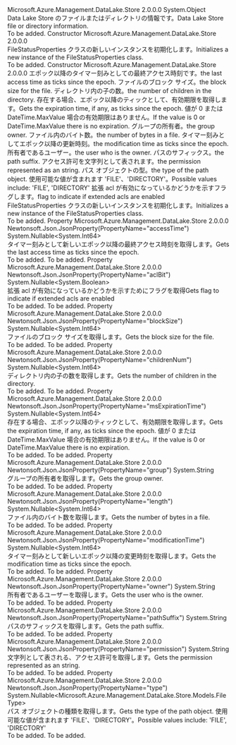 <Type Name="FileStatusProperties" FullName="Microsoft.Azure.Management.DataLake.Store.Models.FileStatusProperties">
  <TypeSignature Language="C#" Value="public class FileStatusProperties" />
  <TypeSignature Language="ILAsm" Value=".class public auto ansi beforefieldinit FileStatusProperties extends System.Object" />
  <TypeSignature Language="DocId" Value="T:Microsoft.Azure.Management.DataLake.Store.Models.FileStatusProperties" />
  <TypeSignature Language="VB.NET" Value="Public Class FileStatusProperties" />
  <TypeSignature Language="F#" Value="type FileStatusProperties = class" />
  <AssemblyInfo>
    <AssemblyName>Microsoft.Azure.Management.DataLake.Store</AssemblyName>
    <AssemblyVersion>2.0.0.0</AssemblyVersion>
  </AssemblyInfo>
  <Base>
    <BaseTypeName>System.Object</BaseTypeName>
  </Base>
  <Interfaces />
  <Docs>
    <summary>
            <span data-ttu-id="0d587-101">Data Lake Store のファイルまたはディレクトリの情報です。</span><span class="sxs-lookup"><span data-stu-id="0d587-101">Data Lake Store file or directory information.</span></span>
            </summary>
    <remarks>To be added.</remarks>
  </Docs>
  <Members>
    <Member MemberName=".ctor">
      <MemberSignature Language="C#" Value="public FileStatusProperties ();" />
      <MemberSignature Language="ILAsm" Value=".method public hidebysig specialname rtspecialname instance void .ctor() cil managed" />
      <MemberSignature Language="DocId" Value="M:Microsoft.Azure.Management.DataLake.Store.Models.FileStatusProperties.#ctor" />
      <MemberSignature Language="VB.NET" Value="Public Sub New ()" />
      <MemberType>Constructor</MemberType>
      <AssemblyInfo>
        <AssemblyName>Microsoft.Azure.Management.DataLake.Store</AssemblyName>
        <AssemblyVersion>2.0.0.0</AssemblyVersion>
      </AssemblyInfo>
      <Parameters />
      <Docs>
        <summary>
            <span data-ttu-id="0d587-102">FileStatusProperties クラスの新しいインスタンスを初期化します。</span><span class="sxs-lookup"><span data-stu-id="0d587-102">Initializes a new instance of the FileStatusProperties class.</span></span>
            </summary>
        <remarks>To be added.</remarks>
      </Docs>
    </Member>
    <Member MemberName=".ctor">
      <MemberSignature Language="C#" Value="public FileStatusProperties (Nullable&lt;long&gt; accessTime = null, Nullable&lt;long&gt; blockSize = null, Nullable&lt;long&gt; childrenNum = null, Nullable&lt;long&gt; expirationTime = null, string group = null, Nullable&lt;long&gt; length = null, Nullable&lt;long&gt; modificationTime = null, string owner = null, string pathSuffix = null, string permission = null, Nullable&lt;Microsoft.Azure.Management.DataLake.Store.Models.FileType&gt; type = null, Nullable&lt;bool&gt; aclBit = null);" />
      <MemberSignature Language="ILAsm" Value=".method public hidebysig specialname rtspecialname instance void .ctor(valuetype System.Nullable`1&lt;int64&gt; accessTime, valuetype System.Nullable`1&lt;int64&gt; blockSize, valuetype System.Nullable`1&lt;int64&gt; childrenNum, valuetype System.Nullable`1&lt;int64&gt; expirationTime, string group, valuetype System.Nullable`1&lt;int64&gt; length, valuetype System.Nullable`1&lt;int64&gt; modificationTime, string owner, string pathSuffix, string permission, valuetype System.Nullable`1&lt;valuetype Microsoft.Azure.Management.DataLake.Store.Models.FileType&gt; type, valuetype System.Nullable`1&lt;bool&gt; aclBit) cil managed" />
      <MemberSignature Language="DocId" Value="M:Microsoft.Azure.Management.DataLake.Store.Models.FileStatusProperties.#ctor(System.Nullable{System.Int64},System.Nullable{System.Int64},System.Nullable{System.Int64},System.Nullable{System.Int64},System.String,System.Nullable{System.Int64},System.Nullable{System.Int64},System.String,System.String,System.String,System.Nullable{Microsoft.Azure.Management.DataLake.Store.Models.FileType},System.Nullable{System.Boolean})" />
      <MemberSignature Language="VB.NET" Value="Public Sub New (Optional accessTime As Nullable(Of Long) = null, Optional blockSize As Nullable(Of Long) = null, Optional childrenNum As Nullable(Of Long) = null, Optional expirationTime As Nullable(Of Long) = null, Optional group As String = null, Optional length As Nullable(Of Long) = null, Optional modificationTime As Nullable(Of Long) = null, Optional owner As String = null, Optional pathSuffix As String = null, Optional permission As String = null, Optional type As Nullable(Of FileType) = null, Optional aclBit As Nullable(Of Boolean) = null)" />
      <MemberSignature Language="F#" Value="new Microsoft.Azure.Management.DataLake.Store.Models.FileStatusProperties : Nullable&lt;int64&gt; * Nullable&lt;int64&gt; * Nullable&lt;int64&gt; * Nullable&lt;int64&gt; * string * Nullable&lt;int64&gt; * Nullable&lt;int64&gt; * string * string * string * Nullable&lt;Microsoft.Azure.Management.DataLake.Store.Models.FileType&gt; * Nullable&lt;bool&gt; -&gt; Microsoft.Azure.Management.DataLake.Store.Models.FileStatusProperties" Usage="new Microsoft.Azure.Management.DataLake.Store.Models.FileStatusProperties (accessTime, blockSize, childrenNum, expirationTime, group, length, modificationTime, owner, pathSuffix, permission, type, aclBit)" />
      <MemberType>Constructor</MemberType>
      <AssemblyInfo>
        <AssemblyName>Microsoft.Azure.Management.DataLake.Store</AssemblyName>
        <AssemblyVersion>2.0.0.0</AssemblyVersion>
      </AssemblyInfo>
      <Parameters>
        <Parameter Name="accessTime" Type="System.Nullable&lt;System.Int64&gt;" />
        <Parameter Name="blockSize" Type="System.Nullable&lt;System.Int64&gt;" />
        <Parameter Name="childrenNum" Type="System.Nullable&lt;System.Int64&gt;" />
        <Parameter Name="expirationTime" Type="System.Nullable&lt;System.Int64&gt;" />
        <Parameter Name="group" Type="System.String" />
        <Parameter Name="length" Type="System.Nullable&lt;System.Int64&gt;" />
        <Parameter Name="modificationTime" Type="System.Nullable&lt;System.Int64&gt;" />
        <Parameter Name="owner" Type="System.String" />
        <Parameter Name="pathSuffix" Type="System.String" />
        <Parameter Name="permission" Type="System.String" />
        <Parameter Name="type" Type="System.Nullable&lt;Microsoft.Azure.Management.DataLake.Store.Models.FileType&gt;" />
        <Parameter Name="aclBit" Type="System.Nullable&lt;System.Boolean&gt;" />
      </Parameters>
      <Docs>
        <param name="accessTime"><span data-ttu-id="0d587-103">エポック以降のタイマー刻みとしての最終アクセス時刻です。</span><span class="sxs-lookup"><span data-stu-id="0d587-103">the last access time as ticks since the epoch.</span></span></param>
        <param name="blockSize"><span data-ttu-id="0d587-104">ファイルのブロック サイズ。</span><span class="sxs-lookup"><span data-stu-id="0d587-104">the block size for the file.</span></span></param>
        <param name="childrenNum"><span data-ttu-id="0d587-105">ディレクトリ内の子の数。</span><span class="sxs-lookup"><span data-stu-id="0d587-105">the number of children in the directory.</span></span></param>
        <param name="expirationTime"><span data-ttu-id="0d587-106">存在する場合、エポック以降のティックとして、有効期限を取得します。</span><span class="sxs-lookup"><span data-stu-id="0d587-106">Gets the expiration time, if any, as ticks since the epoch.</span></span> <span data-ttu-id="0d587-107">値が 0 または DateTime.MaxValue 場合の有効期限はありません。</span><span class="sxs-lookup"><span data-stu-id="0d587-107">If the value is 0 or DateTime.MaxValue there is no expiration.</span></span></param>
        <param name="group"><span data-ttu-id="0d587-108">グループの所有者。</span><span class="sxs-lookup"><span data-stu-id="0d587-108">the group owner.</span></span></param>
        <param name="length"><span data-ttu-id="0d587-109">ファイル内のバイト数。</span><span class="sxs-lookup"><span data-stu-id="0d587-109">the number of bytes in a file.</span></span></param>
        <param name="modificationTime"><span data-ttu-id="0d587-110">タイマー刻みとしてエポック以降の更新時刻。</span><span class="sxs-lookup"><span data-stu-id="0d587-110">the modification time as ticks since the epoch.</span></span></param>
        <param name="owner"><span data-ttu-id="0d587-111">所有者であるユーザー。</span><span class="sxs-lookup"><span data-stu-id="0d587-111">the user who is the owner.</span></span></param>
        <param name="pathSuffix"><span data-ttu-id="0d587-112">パスのサフィックス。</span><span class="sxs-lookup"><span data-stu-id="0d587-112">the path suffix.</span></span></param>
        <param name="permission"><span data-ttu-id="0d587-113">アクセス許可を文字列として表されます。</span><span class="sxs-lookup"><span data-stu-id="0d587-113">the permission represented as an string.</span></span></param>
        <param name="type"><span data-ttu-id="0d587-114">パス オブジェクトの型。</span><span class="sxs-lookup"><span data-stu-id="0d587-114">the type of the path object.</span></span> <span data-ttu-id="0d587-115">使用可能な値が含まれます 'FILE'、'DIRECTORY'。</span><span class="sxs-lookup"><span data-stu-id="0d587-115">Possible values include: 'FILE', 'DIRECTORY'</span></span></param>
        <param name="aclBit"><span data-ttu-id="0d587-116">拡張 acl が有効になっているかどうかを示すフラグします。</span><span class="sxs-lookup"><span data-stu-id="0d587-116">flag to indicate if extended acls are enabled</span></span>
            </param>
        <summary>
            <span data-ttu-id="0d587-117">FileStatusProperties クラスの新しいインスタンスを初期化します。</span><span class="sxs-lookup"><span data-stu-id="0d587-117">Initializes a new instance of the FileStatusProperties class.</span></span>
            </summary>
        <remarks>To be added.</remarks>
      </Docs>
    </Member>
    <Member MemberName="AccessTime">
      <MemberSignature Language="C#" Value="public Nullable&lt;long&gt; AccessTime { get; }" />
      <MemberSignature Language="ILAsm" Value=".property instance valuetype System.Nullable`1&lt;int64&gt; AccessTime" />
      <MemberSignature Language="DocId" Value="P:Microsoft.Azure.Management.DataLake.Store.Models.FileStatusProperties.AccessTime" />
      <MemberSignature Language="VB.NET" Value="Public ReadOnly Property AccessTime As Nullable(Of Long)" />
      <MemberSignature Language="F#" Value="member this.AccessTime : Nullable&lt;int64&gt;" Usage="Microsoft.Azure.Management.DataLake.Store.Models.FileStatusProperties.AccessTime" />
      <MemberType>Property</MemberType>
      <AssemblyInfo>
        <AssemblyName>Microsoft.Azure.Management.DataLake.Store</AssemblyName>
        <AssemblyVersion>2.0.0.0</AssemblyVersion>
      </AssemblyInfo>
      <Attributes>
        <Attribute>
          <AttributeName>Newtonsoft.Json.JsonProperty(PropertyName="accessTime")</AttributeName>
        </Attribute>
      </Attributes>
      <ReturnValue>
        <ReturnType>System.Nullable&lt;System.Int64&gt;</ReturnType>
      </ReturnValue>
      <Docs>
        <summary>
            <span data-ttu-id="0d587-118">タイマー刻みとして新しいエポック以降の最終アクセス時刻を取得します。</span><span class="sxs-lookup"><span data-stu-id="0d587-118">Gets the last access time as ticks since the epoch.</span></span>
            </summary>
        <value>To be added.</value>
        <remarks>To be added.</remarks>
      </Docs>
    </Member>
    <Member MemberName="AclBit">
      <MemberSignature Language="C#" Value="public Nullable&lt;bool&gt; AclBit { get; }" />
      <MemberSignature Language="ILAsm" Value=".property instance valuetype System.Nullable`1&lt;bool&gt; AclBit" />
      <MemberSignature Language="DocId" Value="P:Microsoft.Azure.Management.DataLake.Store.Models.FileStatusProperties.AclBit" />
      <MemberSignature Language="VB.NET" Value="Public ReadOnly Property AclBit As Nullable(Of Boolean)" />
      <MemberSignature Language="F#" Value="member this.AclBit : Nullable&lt;bool&gt;" Usage="Microsoft.Azure.Management.DataLake.Store.Models.FileStatusProperties.AclBit" />
      <MemberType>Property</MemberType>
      <AssemblyInfo>
        <AssemblyName>Microsoft.Azure.Management.DataLake.Store</AssemblyName>
        <AssemblyVersion>2.0.0.0</AssemblyVersion>
      </AssemblyInfo>
      <Attributes>
        <Attribute>
          <AttributeName>Newtonsoft.Json.JsonProperty(PropertyName="aclBit")</AttributeName>
        </Attribute>
      </Attributes>
      <ReturnValue>
        <ReturnType>System.Nullable&lt;System.Boolean&gt;</ReturnType>
      </ReturnValue>
      <Docs>
        <summary>
            <span data-ttu-id="0d587-119">拡張 acl が有効になっているかどうかを示すためにフラグを取得</span><span class="sxs-lookup"><span data-stu-id="0d587-119">Gets flag to indicate if extended acls are enabled</span></span>
            </summary>
        <value>To be added.</value>
        <remarks>To be added.</remarks>
      </Docs>
    </Member>
    <Member MemberName="BlockSize">
      <MemberSignature Language="C#" Value="public Nullable&lt;long&gt; BlockSize { get; }" />
      <MemberSignature Language="ILAsm" Value=".property instance valuetype System.Nullable`1&lt;int64&gt; BlockSize" />
      <MemberSignature Language="DocId" Value="P:Microsoft.Azure.Management.DataLake.Store.Models.FileStatusProperties.BlockSize" />
      <MemberSignature Language="VB.NET" Value="Public ReadOnly Property BlockSize As Nullable(Of Long)" />
      <MemberSignature Language="F#" Value="member this.BlockSize : Nullable&lt;int64&gt;" Usage="Microsoft.Azure.Management.DataLake.Store.Models.FileStatusProperties.BlockSize" />
      <MemberType>Property</MemberType>
      <AssemblyInfo>
        <AssemblyName>Microsoft.Azure.Management.DataLake.Store</AssemblyName>
        <AssemblyVersion>2.0.0.0</AssemblyVersion>
      </AssemblyInfo>
      <Attributes>
        <Attribute>
          <AttributeName>Newtonsoft.Json.JsonProperty(PropertyName="blockSize")</AttributeName>
        </Attribute>
      </Attributes>
      <ReturnValue>
        <ReturnType>System.Nullable&lt;System.Int64&gt;</ReturnType>
      </ReturnValue>
      <Docs>
        <summary>
            <span data-ttu-id="0d587-120">ファイルのブロック サイズを取得します。</span><span class="sxs-lookup"><span data-stu-id="0d587-120">Gets the block size for the file.</span></span>
            </summary>
        <value>To be added.</value>
        <remarks>To be added.</remarks>
      </Docs>
    </Member>
    <Member MemberName="ChildrenNum">
      <MemberSignature Language="C#" Value="public Nullable&lt;long&gt; ChildrenNum { get; }" />
      <MemberSignature Language="ILAsm" Value=".property instance valuetype System.Nullable`1&lt;int64&gt; ChildrenNum" />
      <MemberSignature Language="DocId" Value="P:Microsoft.Azure.Management.DataLake.Store.Models.FileStatusProperties.ChildrenNum" />
      <MemberSignature Language="VB.NET" Value="Public ReadOnly Property ChildrenNum As Nullable(Of Long)" />
      <MemberSignature Language="F#" Value="member this.ChildrenNum : Nullable&lt;int64&gt;" Usage="Microsoft.Azure.Management.DataLake.Store.Models.FileStatusProperties.ChildrenNum" />
      <MemberType>Property</MemberType>
      <AssemblyInfo>
        <AssemblyName>Microsoft.Azure.Management.DataLake.Store</AssemblyName>
        <AssemblyVersion>2.0.0.0</AssemblyVersion>
      </AssemblyInfo>
      <Attributes>
        <Attribute>
          <AttributeName>Newtonsoft.Json.JsonProperty(PropertyName="childrenNum")</AttributeName>
        </Attribute>
      </Attributes>
      <ReturnValue>
        <ReturnType>System.Nullable&lt;System.Int64&gt;</ReturnType>
      </ReturnValue>
      <Docs>
        <summary>
            <span data-ttu-id="0d587-121">ディレクトリ内の子の数を取得します。</span><span class="sxs-lookup"><span data-stu-id="0d587-121">Gets the number of children in the directory.</span></span>
            </summary>
        <value>To be added.</value>
        <remarks>To be added.</remarks>
      </Docs>
    </Member>
    <Member MemberName="ExpirationTime">
      <MemberSignature Language="C#" Value="public Nullable&lt;long&gt; ExpirationTime { get; }" />
      <MemberSignature Language="ILAsm" Value=".property instance valuetype System.Nullable`1&lt;int64&gt; ExpirationTime" />
      <MemberSignature Language="DocId" Value="P:Microsoft.Azure.Management.DataLake.Store.Models.FileStatusProperties.ExpirationTime" />
      <MemberSignature Language="VB.NET" Value="Public ReadOnly Property ExpirationTime As Nullable(Of Long)" />
      <MemberSignature Language="F#" Value="member this.ExpirationTime : Nullable&lt;int64&gt;" Usage="Microsoft.Azure.Management.DataLake.Store.Models.FileStatusProperties.ExpirationTime" />
      <MemberType>Property</MemberType>
      <AssemblyInfo>
        <AssemblyName>Microsoft.Azure.Management.DataLake.Store</AssemblyName>
        <AssemblyVersion>2.0.0.0</AssemblyVersion>
      </AssemblyInfo>
      <Attributes>
        <Attribute>
          <AttributeName>Newtonsoft.Json.JsonProperty(PropertyName="msExpirationTime")</AttributeName>
        </Attribute>
      </Attributes>
      <ReturnValue>
        <ReturnType>System.Nullable&lt;System.Int64&gt;</ReturnType>
      </ReturnValue>
      <Docs>
        <summary>
            <span data-ttu-id="0d587-122">存在する場合、エポック以降のティックとして、有効期限を取得します。</span><span class="sxs-lookup"><span data-stu-id="0d587-122">Gets the expiration time, if any, as ticks since the epoch.</span></span> <span data-ttu-id="0d587-123">値が 0 または DateTime.MaxValue 場合の有効期限はありません。</span><span class="sxs-lookup"><span data-stu-id="0d587-123">If the value is 0 or DateTime.MaxValue there is no expiration.</span></span>
            </summary>
        <value>To be added.</value>
        <remarks>To be added.</remarks>
      </Docs>
    </Member>
    <Member MemberName="Group">
      <MemberSignature Language="C#" Value="public string Group { get; }" />
      <MemberSignature Language="ILAsm" Value=".property instance string Group" />
      <MemberSignature Language="DocId" Value="P:Microsoft.Azure.Management.DataLake.Store.Models.FileStatusProperties.Group" />
      <MemberSignature Language="VB.NET" Value="Public ReadOnly Property Group As String" />
      <MemberSignature Language="F#" Value="member this.Group : string" Usage="Microsoft.Azure.Management.DataLake.Store.Models.FileStatusProperties.Group" />
      <MemberType>Property</MemberType>
      <AssemblyInfo>
        <AssemblyName>Microsoft.Azure.Management.DataLake.Store</AssemblyName>
        <AssemblyVersion>2.0.0.0</AssemblyVersion>
      </AssemblyInfo>
      <Attributes>
        <Attribute>
          <AttributeName>Newtonsoft.Json.JsonProperty(PropertyName="group")</AttributeName>
        </Attribute>
      </Attributes>
      <ReturnValue>
        <ReturnType>System.String</ReturnType>
      </ReturnValue>
      <Docs>
        <summary>
            <span data-ttu-id="0d587-124">グループの所有者を取得します。</span><span class="sxs-lookup"><span data-stu-id="0d587-124">Gets the group owner.</span></span>
            </summary>
        <value>To be added.</value>
        <remarks>To be added.</remarks>
      </Docs>
    </Member>
    <Member MemberName="Length">
      <MemberSignature Language="C#" Value="public Nullable&lt;long&gt; Length { get; }" />
      <MemberSignature Language="ILAsm" Value=".property instance valuetype System.Nullable`1&lt;int64&gt; Length" />
      <MemberSignature Language="DocId" Value="P:Microsoft.Azure.Management.DataLake.Store.Models.FileStatusProperties.Length" />
      <MemberSignature Language="VB.NET" Value="Public ReadOnly Property Length As Nullable(Of Long)" />
      <MemberSignature Language="F#" Value="member this.Length : Nullable&lt;int64&gt;" Usage="Microsoft.Azure.Management.DataLake.Store.Models.FileStatusProperties.Length" />
      <MemberType>Property</MemberType>
      <AssemblyInfo>
        <AssemblyName>Microsoft.Azure.Management.DataLake.Store</AssemblyName>
        <AssemblyVersion>2.0.0.0</AssemblyVersion>
      </AssemblyInfo>
      <Attributes>
        <Attribute>
          <AttributeName>Newtonsoft.Json.JsonProperty(PropertyName="length")</AttributeName>
        </Attribute>
      </Attributes>
      <ReturnValue>
        <ReturnType>System.Nullable&lt;System.Int64&gt;</ReturnType>
      </ReturnValue>
      <Docs>
        <summary>
            <span data-ttu-id="0d587-125">ファイル内のバイト数を取得します。</span><span class="sxs-lookup"><span data-stu-id="0d587-125">Gets the number of bytes in a file.</span></span>
            </summary>
        <value>To be added.</value>
        <remarks>To be added.</remarks>
      </Docs>
    </Member>
    <Member MemberName="ModificationTime">
      <MemberSignature Language="C#" Value="public Nullable&lt;long&gt; ModificationTime { get; }" />
      <MemberSignature Language="ILAsm" Value=".property instance valuetype System.Nullable`1&lt;int64&gt; ModificationTime" />
      <MemberSignature Language="DocId" Value="P:Microsoft.Azure.Management.DataLake.Store.Models.FileStatusProperties.ModificationTime" />
      <MemberSignature Language="VB.NET" Value="Public ReadOnly Property ModificationTime As Nullable(Of Long)" />
      <MemberSignature Language="F#" Value="member this.ModificationTime : Nullable&lt;int64&gt;" Usage="Microsoft.Azure.Management.DataLake.Store.Models.FileStatusProperties.ModificationTime" />
      <MemberType>Property</MemberType>
      <AssemblyInfo>
        <AssemblyName>Microsoft.Azure.Management.DataLake.Store</AssemblyName>
        <AssemblyVersion>2.0.0.0</AssemblyVersion>
      </AssemblyInfo>
      <Attributes>
        <Attribute>
          <AttributeName>Newtonsoft.Json.JsonProperty(PropertyName="modificationTime")</AttributeName>
        </Attribute>
      </Attributes>
      <ReturnValue>
        <ReturnType>System.Nullable&lt;System.Int64&gt;</ReturnType>
      </ReturnValue>
      <Docs>
        <summary>
            <span data-ttu-id="0d587-126">タイマー刻みとして新しいエポック以降の変更時刻を取得します。</span><span class="sxs-lookup"><span data-stu-id="0d587-126">Gets the modification time as ticks since the epoch.</span></span>
            </summary>
        <value>To be added.</value>
        <remarks>To be added.</remarks>
      </Docs>
    </Member>
    <Member MemberName="Owner">
      <MemberSignature Language="C#" Value="public string Owner { get; }" />
      <MemberSignature Language="ILAsm" Value=".property instance string Owner" />
      <MemberSignature Language="DocId" Value="P:Microsoft.Azure.Management.DataLake.Store.Models.FileStatusProperties.Owner" />
      <MemberSignature Language="VB.NET" Value="Public ReadOnly Property Owner As String" />
      <MemberSignature Language="F#" Value="member this.Owner : string" Usage="Microsoft.Azure.Management.DataLake.Store.Models.FileStatusProperties.Owner" />
      <MemberType>Property</MemberType>
      <AssemblyInfo>
        <AssemblyName>Microsoft.Azure.Management.DataLake.Store</AssemblyName>
        <AssemblyVersion>2.0.0.0</AssemblyVersion>
      </AssemblyInfo>
      <Attributes>
        <Attribute>
          <AttributeName>Newtonsoft.Json.JsonProperty(PropertyName="owner")</AttributeName>
        </Attribute>
      </Attributes>
      <ReturnValue>
        <ReturnType>System.String</ReturnType>
      </ReturnValue>
      <Docs>
        <summary>
            <span data-ttu-id="0d587-127">所有者であるユーザーを取得します。</span><span class="sxs-lookup"><span data-stu-id="0d587-127">Gets the user who is the owner.</span></span>
            </summary>
        <value>To be added.</value>
        <remarks>To be added.</remarks>
      </Docs>
    </Member>
    <Member MemberName="PathSuffix">
      <MemberSignature Language="C#" Value="public string PathSuffix { get; }" />
      <MemberSignature Language="ILAsm" Value=".property instance string PathSuffix" />
      <MemberSignature Language="DocId" Value="P:Microsoft.Azure.Management.DataLake.Store.Models.FileStatusProperties.PathSuffix" />
      <MemberSignature Language="VB.NET" Value="Public ReadOnly Property PathSuffix As String" />
      <MemberSignature Language="F#" Value="member this.PathSuffix : string" Usage="Microsoft.Azure.Management.DataLake.Store.Models.FileStatusProperties.PathSuffix" />
      <MemberType>Property</MemberType>
      <AssemblyInfo>
        <AssemblyName>Microsoft.Azure.Management.DataLake.Store</AssemblyName>
        <AssemblyVersion>2.0.0.0</AssemblyVersion>
      </AssemblyInfo>
      <Attributes>
        <Attribute>
          <AttributeName>Newtonsoft.Json.JsonProperty(PropertyName="pathSuffix")</AttributeName>
        </Attribute>
      </Attributes>
      <ReturnValue>
        <ReturnType>System.String</ReturnType>
      </ReturnValue>
      <Docs>
        <summary>
            <span data-ttu-id="0d587-128">パスのサフィックスを取得します。</span><span class="sxs-lookup"><span data-stu-id="0d587-128">Gets the path suffix.</span></span>
            </summary>
        <value>To be added.</value>
        <remarks>To be added.</remarks>
      </Docs>
    </Member>
    <Member MemberName="Permission">
      <MemberSignature Language="C#" Value="public string Permission { get; }" />
      <MemberSignature Language="ILAsm" Value=".property instance string Permission" />
      <MemberSignature Language="DocId" Value="P:Microsoft.Azure.Management.DataLake.Store.Models.FileStatusProperties.Permission" />
      <MemberSignature Language="VB.NET" Value="Public ReadOnly Property Permission As String" />
      <MemberSignature Language="F#" Value="member this.Permission : string" Usage="Microsoft.Azure.Management.DataLake.Store.Models.FileStatusProperties.Permission" />
      <MemberType>Property</MemberType>
      <AssemblyInfo>
        <AssemblyName>Microsoft.Azure.Management.DataLake.Store</AssemblyName>
        <AssemblyVersion>2.0.0.0</AssemblyVersion>
      </AssemblyInfo>
      <Attributes>
        <Attribute>
          <AttributeName>Newtonsoft.Json.JsonProperty(PropertyName="permission")</AttributeName>
        </Attribute>
      </Attributes>
      <ReturnValue>
        <ReturnType>System.String</ReturnType>
      </ReturnValue>
      <Docs>
        <summary>
            <span data-ttu-id="0d587-129">文字列として表される、アクセス許可を取得します。</span><span class="sxs-lookup"><span data-stu-id="0d587-129">Gets the permission represented as an string.</span></span>
            </summary>
        <value>To be added.</value>
        <remarks>To be added.</remarks>
      </Docs>
    </Member>
    <Member MemberName="Type">
      <MemberSignature Language="C#" Value="public Nullable&lt;Microsoft.Azure.Management.DataLake.Store.Models.FileType&gt; Type { get; }" />
      <MemberSignature Language="ILAsm" Value=".property instance valuetype System.Nullable`1&lt;valuetype Microsoft.Azure.Management.DataLake.Store.Models.FileType&gt; Type" />
      <MemberSignature Language="DocId" Value="P:Microsoft.Azure.Management.DataLake.Store.Models.FileStatusProperties.Type" />
      <MemberSignature Language="VB.NET" Value="Public ReadOnly Property Type As Nullable(Of FileType)" />
      <MemberSignature Language="F#" Value="member this.Type : Nullable&lt;Microsoft.Azure.Management.DataLake.Store.Models.FileType&gt;" Usage="Microsoft.Azure.Management.DataLake.Store.Models.FileStatusProperties.Type" />
      <MemberType>Property</MemberType>
      <AssemblyInfo>
        <AssemblyName>Microsoft.Azure.Management.DataLake.Store</AssemblyName>
        <AssemblyVersion>2.0.0.0</AssemblyVersion>
      </AssemblyInfo>
      <Attributes>
        <Attribute>
          <AttributeName>Newtonsoft.Json.JsonProperty(PropertyName="type")</AttributeName>
        </Attribute>
      </Attributes>
      <ReturnValue>
        <ReturnType>System.Nullable&lt;Microsoft.Azure.Management.DataLake.Store.Models.FileType&gt;</ReturnType>
      </ReturnValue>
      <Docs>
        <summary>
            <span data-ttu-id="0d587-130">パス オブジェクトの種類を取得します。</span><span class="sxs-lookup"><span data-stu-id="0d587-130">Gets the type of the path object.</span></span> <span data-ttu-id="0d587-131">使用可能な値が含まれます 'FILE'、'DIRECTORY'。</span><span class="sxs-lookup"><span data-stu-id="0d587-131">Possible values include: 'FILE', 'DIRECTORY'</span></span>
            </summary>
        <value>To be added.</value>
        <remarks>To be added.</remarks>
      </Docs>
    </Member>
  </Members>
</Type>
